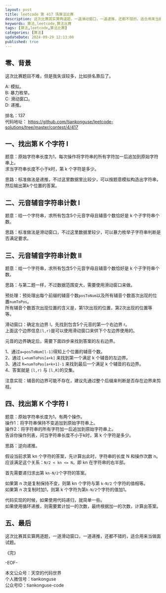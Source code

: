 ```yaml
---
layout: post  
title: leetcode 第 417 场算法比赛  
description: 这次比赛其实算两道题，一道滑动窗口，一道递推，还都不错的，适合用来当做面试题。  
keywords: 算法,leetcode,算法比赛  
tags: [算法,leetcode,算法比赛]  
categories: [算法]  
updateDate: 2024-09-29 12:13:00  
published: true  
---
```



## 零、背景  


这次比赛题目不难，但是我失误较多，比如排名靠后了。  


A: 模拟。   
B: 暴力枚举。   
C: 滑动窗口。  
D: 递推。  


排名：137  
代码地址： https://github.com/tiankonguse/leetcode-solutions/tree/master/contest/4/417  


## 一、找出第 K 个字符 I  


题意：原始字符串长度为1，每次操作将字符串的所有字符加一后追加到原始字符串上。  
求当字符串长度不小于k时，第 k 个字符是多少。  


思路：标准做法是递推，不过这里数据里比较少，可以按题意模拟构造出字符串，然后输出第k个位置的答案。  



## 二、元音辅音字符串计数 I  


题意：给一个字符串，求所有包含5个元音字母且辅音个数恰好是 k 个子字符串个数。  


思路：标准做法是滑动窗口，不过这里数据里较少，可以暴力枚举子字符串判断是否满足要求。  


## 三、元音辅音字符串计数 II  


题意：给一个字符串，求所有包含5个元音字母且辅音个数恰好是 k 个子字符串个数。  


思路：与第二题一样，不过数据范围变大，需要使用滑动窗口来做。  


预处理：预处理出每个前缀的辅音个数`posToNum`以及所有辅音个数首次出现的位置`numToPos`。  
所有辅音个数首次出现位置的含义是，第1次出现的位置，第2次出现的位置等等。  


滑动窗口：确定左边界 l，先找到包含5个元音的第一个右边界 r。  
上面这个边界信息`[l,r)`是可以使用滑动窗口来供下个左边界使用的。  


元音的边界确定后，需要下面四步来找到答案的左右边界。  


1、通过`a=posToNum[l-1]`得知上个位置的辅音个数。  
2、通过 `L=numToPos[a+k]` 来找到第一个满足 k 个辅音的左边界。  
3、通过 `R=numToPos[a+k+1]-1` 来找到最后一个满足 k 个辅音的右边界。  
4、答案就是 `[l,r)` 与 `[l,R]`的交集。  


注意实现：辅音的边界可能不存在，建议先通过整个后缀来判断是否存在边界来剪枝。  


## 四、找出第 K 个字符 I  


题意：原始字符串长度为1，有两个操作。  
操作1：将字符串保持不变追加到原始字符串上。  
操作2：将字符串的所有字符加一后追加到原始字符串上。  
告诉你操作列表，问当字符串长度不小于k时，第 k 个字符是多少。  


思路：逆向递推。  


假设当前求第 kn 个字符的答案，先计算出此时，字符串的长度 N 和操作次数 n。   
应该满足这个关系：`N/2 < kn <= N`，即 kn 在字符串的右半部。  


首先需要递归求出第 `kn-N/2`个字符的答案。  


如果第 n 次是复制保持不变，则第 kn 个字符与第 `k-N/2` 个字符的值相等。  
如果第 n 次复制时加1，则第 k 个字符为第`k-N/2`个字符的值加1。  



代码实现的时候，如果使用代码递归，就简单一些。  
如果使用循环递推，则需要累计加一的次数，最终根据加一的次数，计算出答案。  



## 五、最后  


这次比赛其实算两道题，一道滑动窗口，一道递推，还都不错的，适合用来当做面试题。  


《完》  


-EOF-  



本文公众号：天空的代码世界  
个人微信号：tiankonguse  
公众号ID：tiankonguse-code  
  

